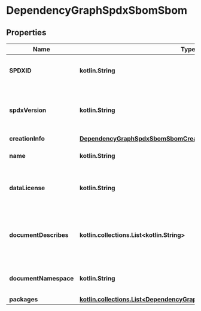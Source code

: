 
# DependencyGraphSpdxSbomSbom

## Properties
Name | Type | Description | Notes
------------ | ------------- | ------------- | -------------
**SPDXID** | **kotlin.String** | The SPDX identifier for the SPDX document. | 
**spdxVersion** | **kotlin.String** | The version of the SPDX specification that this document conforms to. | 
**creationInfo** | [**DependencyGraphSpdxSbomSbomCreationInfo**](DependencyGraphSpdxSbomSbomCreationInfo.md) |  | 
**name** | **kotlin.String** | The name of the SPDX document. | 
**dataLicense** | **kotlin.String** | The license under which the SPDX document is licensed. | 
**documentDescribes** | **kotlin.collections.List&lt;kotlin.String&gt;** | The name of the repository that the SPDX document describes. | 
**documentNamespace** | **kotlin.String** | The namespace for the SPDX document. | 
**packages** | [**kotlin.collections.List&lt;DependencyGraphSpdxSbomSbomPackagesInner&gt;**](DependencyGraphSpdxSbomSbomPackagesInner.md) |  | 



